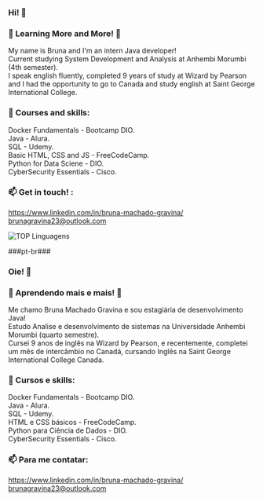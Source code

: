 ### Hi! 👋

### 🔭 Learning More and More! 🔭

My name is Bruna and I'm an intern Java developer! <br />
Current studying System Development and Analysis at Anhembi Morumbi (4th semester). <br />
I speak english fluently, completed 9 years of study at Wizard by Pearson and I had the opportunity to go to Canada and study english at Saint George International College.

### 🌱 Courses and skills:
Docker Fundamentals - Bootcamp DIO. <br/>
Java - Alura.<br />
SQL - Udemy. <br/>
Basic HTML, CSS and JS - FreeCodeCamp. <br />
Python for Data Sciene - DIO. <br />
CyberSecurity Essentials - Cisco. </br>

### 📫 Get in touch! :
https://www.linkedin.com/in/bruna-machado-gravina/ <br />
brunagravina23@outlook.com

![TOP Linguagens](https://github-readme-stats.vercel.app/api/top-langs/?username=BrunaGravina&layout=compact&theme=dracula)

###pt-br### 
### Oie! 👋

### 🔭 Aprendendo mais e mais! 🔭

Me chamo Bruna Machado Gravina e sou estagiária de desenvolvimento Java! <br />
Estudo Analise e desenvolvimento de sistemas na Universidade Anhembi Morumbi (quarto semestre).<br />
Cursei 9 anos de inglês na Wizard by Pearson, e recentemente, completei um mês de intercâmbio no Canadá, cursando Inglês na Saint George International College Canada. 

### 🌱 Cursos e skills:
Docker Fundamentals - Bootcamp DIO. <br/>
Java - Alura.<br />
SQL - Udemy. <br/>
HTML e CSS básicos - FreeCodeCamp. <br />
Python para Ciência de Dados - DIO. <br />
CyberSecurity Essentials - Cisco. </br>

### 📫 Para me contatar:
https://www.linkedin.com/in/bruna-machado-gravina/ <br />
brunagravina23@outlook.com





